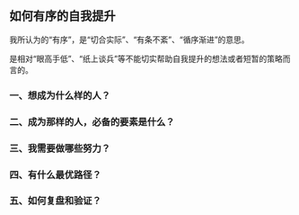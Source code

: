 ## 如何有序的自我提升

我所认为的“有序”，是“切合实际”、“有条不紊”、“循序渐进”的意思。

是相对“眼高手低”、“纸上谈兵”等不能切实帮助自我提升的想法或者短暂的策略而言的。

### 一、想成为什么样的人？

### 二、成为那样的人，必备的要素是什么？

### 三、我需要做哪些努力？

### 四、有什么最优路径？

### 五、如何复盘和验证？
